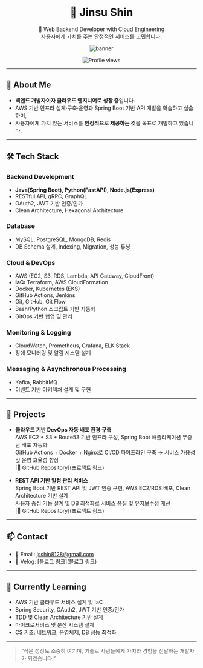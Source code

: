 <h1 align="center">🩶 Jinsu Shin</h1>

<p align="center">
🌱 Web Backend Developer with Cloud Engineering<br/>
사용자에게 가치를 주는 안정적인 서비스를 고민합니다.
</p>

<p align="center">
  <img src="https://capsule-render.vercel.app/api?type=waving&color=6DB33F&height=160&section=header&text=Welcome%20to%20My%20GitHub&fontSize=30&fontAlignY=35" alt="banner"/>
</p>

<p align="center">
  <img src="https://komarev.com/ghpvc/?username=jsshin8128&color=6DB33F&style=flat-square" alt="Profile views" />
</p>

---

## 🚀 About Me

- **백엔드 개발자이자 클라우드 엔지니어로 성장 중**입니다.
- AWS 기반 인프라 설계·구축·운영과 Spring Boot 기반 API 개발을 학습하고 실습하며,
- 사용자에게 가치 있는 서비스를 **안정적으로 제공하는 것**을 목표로 개발하고 있습니다.

---

## 🛠️ Tech Stack

### **Backend Development**
- **Java(Spring Boot), Python(FastAPI), Node.js(Express)**
- RESTful API, gRPC, GraphQL
- OAuth2, JWT 기반 인증/인가
- Clean Architecture, Hexagonal Architecture

### **Database**
- MySQL, PostgreSQL, MongoDB, Redis
- DB Schema 설계, Indexing, Migration, 성능 튜닝

### **Cloud & DevOps**
- AWS (EC2, S3, RDS, Lambda, API Gateway, CloudFront)
- **IaC:** Terraform, AWS CloudFormation
- Docker, Kubernetes (EKS)
- GitHub Actions, Jenkins
- Git, GitHub, Git Flow
- Bash/Python 스크립트 기반 자동화
- GitOps 기반 협업 및 관리

### **Monitoring & Logging**
- CloudWatch, Prometheus, Grafana, ELK Stack
- 장애 모니터링 및 알림 시스템 설계

### **Messaging & Asynchronous Processing**
- Kafka, RabbitMQ
- 이벤트 기반 아키텍처 설계 및 구현

---

## 📌 Projects

- **클라우드 기반 DevOps 자동 배포 환경 구축**  
  AWS EC2 + S3 + Route53 기반 인프라 구성, Spring Boot 애플리케이션 무중단 배포 자동화  
  GitHub Actions + Docker + Nginx로 CI/CD 파이프라인 구축 → 서비스 가용성 및 운영 효율성 향상  
  [🔗 GitHub Repository](프로젝트 링크)

- **REST API 기반 일정 관리 서비스**  
  Spring Boot 기반 REST API 및 JWT 인증 구현, AWS EC2/RDS 배포, Clean Architecture 기반 설계  
  사용자 중심 기능 설계 및 DB 최적화로 서비스 품질 및 유지보수성 개선  
  [🔗 GitHub Repository](프로젝트 링크)

---

## 📫 Contact

- 📧 Email: [jsshin8128@gmail.com](mailto:jsshin8128@gmail.com)
- 📝 Velog: [블로그 링크](블로그 링크)

---

## 🌱 Currently Learning

- AWS 기반 클라우드 서비스 설계 및 IaC
- Spring Security, OAuth2, JWT 기반 인증/인가
- TDD 및 Clean Architecture 기반 설계
- 마이크로서비스 및 분산 시스템 설계
- CS 기초: 네트워크, 운영체제, DB 성능 최적화

---

> “작은 성장도 소중히 여기며, 기술로 사람들에게 가치와 경험을 전달하는 개발자가 되겠습니다.”

